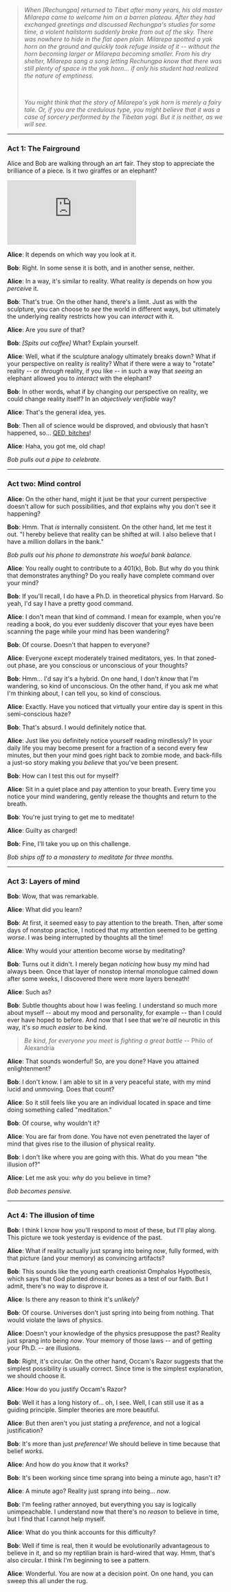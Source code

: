 

>*When [Rechungpa] returned to Tibet after many years, his old master
  Milarepa came to welcome him on a barren plateau. After they had exchanged
  greetings and discussed Rechungpa's studies for some time, a violent
  hailstorm suddenly broke from out of the sky. There was nowhere to hide in
  the flat open plain. Milarepa spotted a yak horn on the ground and quickly
  took refuge inside of it -- without the horn becoming larger or Milarepa
  becoming smaller. From his dry shelter, Milarepa sang a song letting
  Rechungpa know that there was still plenty of space in the yak horn... if
  only his student had realized the nature of emptiness.*
>
> &nbsp;
>
>*You might think that the story of Milarepa's yak horn is merely a fairy
  tale. Or, if you are the credulous type, you might believe that it was a
  case of sorcery performed by the Tibetan yogi. But it is neither, as we
  will see.*

---

### Act 1: The Fairground

Alice and Bob are walking through an art fair. They stop to appreciate
the brilliance of a piece. Is it two giraffes or an elephant?

<iframe src="https://giphy.com/embed/5toEgZw8NbH1k0NV8Y" width="300"
frameBorder="0" class="giphy-embed" allowFullScreen></iframe>

**Alice**: It depends on which way you look at it.

**Bob**: Right. In some sense it is both, and in another sense, neither.

**Alice**: In a way, it's similar to reality. What reality *is* depends on
how you *perceive* it.

**Bob**: That's true. On the other hand, there's a limit. Just as with
the sculpture, you can choose to *see* the world in different ways, but
ultimately the underlying reality restricts how you can *interact* with
it.

**Alice**: Are you *sure* of that?

**Bob**: *[Spits out coffee]* What? Explain yourself.

**Alice**: Well, what if the sculpture analogy ultimately breaks down? What if
your perspective on reality *is* reality? What if there were a way to
"rotate" reality -- or *through* reality, if you like -- in such a way
that *seeing* an elephant allowed you to *interact* with the elephant?

**Bob**: In other words, what if by changing our perspective on reality,
we could change reality itself? In an *objectively verifiable* way?

**Alice**: That's the general idea, yes.

**Bob**: Then all of science would be disproved, and obviously that
hasn't happened, so... [QED, bitches](https://xkcd.com/622/)!

**Alice**: Haha, you got me, old chap!

*Bob pulls out a pipe to celebrate.*

---

### Act two: Mind control

**Alice**: On the other hand, might it just be that your current
perspective doesn't allow for such possibilities, and *that* explains
why you don't see it happening?

**Bob**: Hmm. That *is* internally consistent. On the other hand, let me
test it out. "I hereby believe that reality can be shifted at will. I
also believe that I have a million dollars in the bank."

*Bob pulls out his phone to demonstrate his woeful bank balance.*

**Alice**: You really ought to contribute to a 401(k), Bob. But why do
you think that demonstrates anything? Do you really have complete
command over your mind?

**Bob**: If you'll recall, I do have a Ph.D. in theoretical physics from
Harvard. So yeah, I'd say I have a pretty good command.

**Alice**: I don't mean that kind of command. I mean for example, when
you're reading a book, do you ever suddenly discover that your eyes
have been scanning the page while your mind has been wandering?

**Bob**: Of course. Doesn't that happen to everyone?

**Alice**: Everyone except moderately trained meditators, yes. In that
zoned-out phase, are you conscious or unconscious of your thoughts?

**Bob**: Hmm... I'd say it's a hybrid. On one hand, I don't *know* that
I'm wandering, so kind of unconscious. On the other hand, if you ask me
what I'm thinking about, I can tell you, so kind of conscious.

**Alice**: Exactly. Have you noticed that virtually your entire day is
spent in this semi-conscious haze?

**Bob**: That's absurd. I would definitely notice that.

**Alice**: Just like you definitely notice yourself reading mindlessly?
In your daily life you may become present for a fraction of a second
every few minutes, but then your mind goes right back to zombie mode,
and back-fills a just-so story making you *believe* that you've been
present.

**Bob**: How can I test this out for myself?

**Alice**: Sit in a quiet place and pay attention to your breath. Every
time you notice your mind wandering, gently release the thoughts and
return to the breath.

**Bob**: You're just trying to get me to meditate!

**Alice**: Guilty as charged!

**Bob**: Fine, I'll take you up on this challenge.

*Bob ships off to a monastery to meditate for three months.*

---

### Act 3: Layers of mind

**Bob**: Wow, that was remarkable.

**Alice**: What did you learn?

**Bob**: At first, it seemed easy to pay attention to the breath. Then, after
some days of nonstop practice, I noticed that my attention seemed to
be getting *worse*. I was being interrupted by thoughts all the time!

**Alice**: Why would your attention become worse by meditating?

**Bob**: Turns out it didn't. I merely began *noticing* how busy my mind had
always been. Once that layer of nonstop internal monologue calmed down
after some weeks, I discovered there were more layers beneath!

**Alice**: Such as?

**Bob**: Subtle thoughts about how I was feeling. I understand so much more
about myself -- about my mood and personality, for example -- than I
could ever have hoped to before. And now that I see that we're *all*
neurotic in this way, it's *so much easier* to be kind.

> *Be kind, for everyone you meet is fighting a great battle*
> -- Philo of Alexandria

**Alice**: That sounds wonderful! So, are you done? Have you attained
enlightenment?

**Bob**: I don't know. I am able to sit in a very peaceful state, with my
mind lucid and unmoving. Does that count?

**Alice**: So it still feels like you are an individual located in space and
time doing something called "meditation."

**Bob**: Of course, why wouldn't it?

**Alice**: You are far from done. You have not even penetrated the layer of
mind that gives rise to the illusion of physical reality.

**Bob**: I don't like where you are going with this. What do you mean
"the illusion of?"

**Alice**: Let me ask you: *why* do you believe in time?

*Bob becomes pensive.*

---

### Act 4: The illusion of time

**Bob**: I think I know how you'll respond to most of these, but I'll
play along. This picture we took yesterday is evidence of the past.

**Alice**: What if reality actually just sprang into being *now*, fully
formed, with that picture (and your memory) as convincing artifacts?

**Bob**: This sounds like the young earth creationist Omphalos
Hypothesis, which says that God planted dinosaur bones as a test of
our faith. But I admit, there's no way to disprove it.

**Alice**: Is there any reason to think it's *unlikely?*

**Bob**: Of course. Universes don't just spring into being from nothing.
That would violate the laws of physics.

**Alice**: Doesn't your knowledge of the physics presuppose the past?
Reality just sprang into being *now*. Your memory of those laws -- and
of getting your Ph.D. -- are illusions.

**Bob**: Right, it's circular. On the other hand, Occam's Razor suggests
that the simplest possibility is usually correct. Since time is the
simplest explanation, we should choose it.

**Alice**: How do you justify Occam's Razor?

**Bob**: Well it has a long history of... oh, I see. Well, I can still
use it as a guiding principle. Simpler theories are more beautiful.

**Alice**: But then aren't you just stating a *preference*, and not a
logical justification?

**Bob**: It's more than just *preference!* We should believe in time
because that belief *works.*

**Alice**: And how do you *know* that it works?

**Bob**: It's been working since time sprang into being a minute ago,
hasn't it?

**Alice**: A minute ago? Reality just sprang into being... *now*.

**Bob**: I'm feeling rather annoyed, but everything you say is logically 
unimpeachable. I understand now that there's no *reason* to believe in
time, but I find that I cannot help myself.

**Alice**: What do you think accounts for this difficulty?

**Bob**: Well if time is real, then it would be evolutionarily
advantageous to believe in it, and so my reptilian brain is hard-wired
that way. Hmm, that's also circular. I think I'm beginning to see a
pattern.

**Alice**: Wonderful. You are now at a decision point. On one hand, you
can sweep this all under the rug.

<!--
> There is no way that things "actually" are.

*-- Buddhist teacher Rob Burbea, summarizing the Mahayana Buddhist doctrine
of emptiness.*


-->
